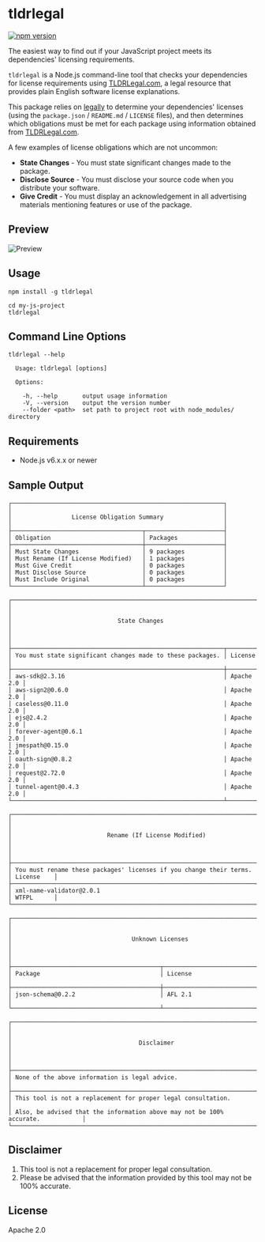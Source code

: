 # tldrlegal

[![npm version](https://badge.fury.io/js/tldrlegal.svg)](https://badge.fury.io/js/tldrlegal)

The easiest way to find out if your JavaScript project meets its dependencies' licensing requirements.

`tldrlegal` is a Node.js command-line tool that checks your dependencies for license requirements using [TLDRLegal.com](https://tldrlegal.com/), a legal resource that provides plain English software license explanations.

This package relies on [legally](https://github.com/franciscop/legally) to determine your dependencies' licenses (using the `package.json` / `README.md` / `LICENSE` files), and then determines which obligations must be met for each package using information obtained from [TLDRLegal.com](https://tldrlegal.com/).

A few examples of license obligations which are not uncommon:

* **State Changes** - You must state significant changes made to the package.
* **Disclose Source** - You must disclose your source code when you distribute your software.
* **Give Credit** - You must display an acknowledgement in all advertising materials mentioning features or use of the package.

## Preview

![Preview](https://raw.github.com/eladnava/tldrlegal/master/assets/preview.png) 

## Usage

```shell
npm install -g tldrlegal

cd my-js-project
tldrlegal
```

## Command Line Options

```shell
tldrlegal --help

  Usage: tldrlegal [options]

  Options:

    -h, --help       output usage information
    -V, --version    output the version number
    --folder <path>  set path to project root with node_modules/ directory
```

## Requirements

* Node.js v6.x.x or newer

## Sample Output

```
┌────────────────────────────────────────────────────────────┐
│                                                            │
│                 License Obligation Summary                 │
│                                                            │
├─────────────────────────────────────┬──────────────────────┤
│ Obligation                          │ Packages             │
├─────────────────────────────────────┼──────────────────────┤
│ Must State Changes                  │ 9 packages           │
│ Must Rename (If License Modified)   │ 1 packages           │
│ Must Give Credit                    │ 0 packages           │
│ Must Disclose Source                │ 0 packages           │
│ Must Include Original               │ 0 packages           │
└─────────────────────────────────────┴──────────────────────┘

┌─────────────────────────────────────────────────────────────────────────┐
│                                                                         │
│                              State Changes                              │
│                                                                         │
├────────────────────────────────────────────────────────────┬────────────┤
│ You must state significant changes made to these packages. │ License    │
├────────────────────────────────────────────────────────────┼────────────┤
│ aws-sdk@2.3.16                                             │ Apache 2.0 │
│ aws-sign2@0.6.0                                            │ Apache 2.0 │
│ caseless@0.11.0                                            │ Apache 2.0 │
│ ejs@2.4.2                                                  │ Apache 2.0 │
│ forever-agent@0.6.1                                        │ Apache 2.0 │
│ jmespath@0.15.0                                            │ Apache 2.0 │
│ oauth-sign@0.8.2                                           │ Apache 2.0 │
│ request@2.72.0                                             │ Apache 2.0 │
│ tunnel-agent@0.4.3                                         │ Apache 2.0 │
└────────────────────────────────────────────────────────────┴────────────┘

┌──────────────────────────────────────────────────────────────────────────────────┐
│                                                                                  │
│                           Rename (If License Modified)                           │
│                                                                                  │
├─────────────────────────────────────────────────────────────────────┬────────────┤
│ You must rename these packages' licenses if you change their terms. │ License    │
├─────────────────────────────────────────────────────────────────────┼────────────┤
│ xml-name-validator@2.0.1                                            │ WTFPL      │
└─────────────────────────────────────────────────────────────────────┴────────────┘

┌─────────────────────────────────────────────────────────────────────────────────────┐
│                                                                                     │
│                                  Unknown Licenses                                   │
│                                                                                     │
├──────────────────────────────────────────┬──────────────────────────────────────────┤
│ Package                                  │ License                                  │
├──────────────────────────────────────────┼──────────────────────────────────────────┤
│ json-schema@0.2.2                        │ AFL 2.1                                  │
└──────────────────────────────────────────┴──────────────────────────────────────────┘

┌──────────────────────────────────────────────────────────────────────────────────┐
│                                                                                  │
│                                    Disclaimer                                    │
│                                                                                  │
├──────────────────────────────────────────────────────────────────────────────────┤
│ None of the above information is legal advice.                                   │
├──────────────────────────────────────────────────────────────────────────────────┤
│ This tool is not a replacement for proper legal consultation.                    │
│ Also, be advised that the information above may not be 100% accurate.            │
└──────────────────────────────────────────────────────────────────────────────────┘
```

## Disclaimer

1. This tool is not a replacement for proper legal consultation.
2. Please be advised that the information provided by this tool may not be 100% accurate.

## License

Apache 2.0

